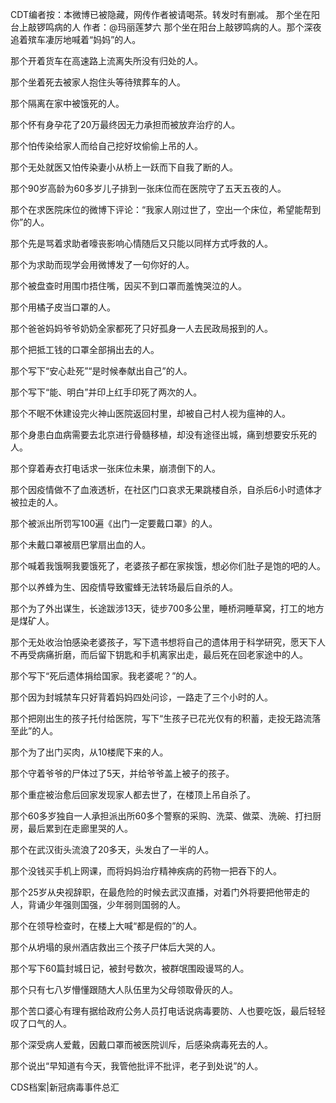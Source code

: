 CDT编者按：本微博已被隐藏，网传作者被请喝茶。转发时有删减。 那个坐在阳台上敲锣鸣病的人 作者：@玛丽莲梦六  那个坐在阳台上敲锣鸣病的人。那个深夜追着殡车凄厉地喊着“妈妈”的人。

那个开着货车在高速路上流离失所没有归处的人。

那个坐着死去被家人抱住头等待殡葬车的人。

那个隔离在家中被饿死的人。

那个怀有身孕花了20万最终因无力承担而被放弃治疗的人。

那个怕传染给家人而给自己挖好坟偷偷上吊的人。

那个无处就医又怕传染妻小从桥上一跃而下自我了断的人。

那个90岁高龄为60多岁儿子排到一张床位而在医院守了五天五夜的人。

那个在求医院床位的微博下评论：“我家人刚过世了，空出一个床位，希望能帮到你”的人。

那个先是骂着求助者嚎丧影响心情随后又只能以同样方式呼救的人。

那个为求助而现学会用微博发了一句你好的人。

那个被盘查时用围巾捂住嘴，因买不到口罩而羞愧哭泣的人。

那个用橘子皮当口罩的人。

那个爸爸妈妈爷爷奶奶全家都死了只好孤身一人去民政局报到的人。

那个把抵工钱的口罩全部捐出去的人。

那个写下“安心赴死”“是时候奉献出自己”的人。

那个写下“能、明白”并印上红手印死了两次的人。

那个不眠不休建设完火神山医院返回村里，却被自己村人视为瘟神的人。

那个身患白血病需要去北京进行骨髓移植，却没有途径出城，痛到想要安乐死的人。

那个穿着寿衣打电话求一张床位未果，崩溃倒下的人。

那个因疫情做不了血液透析，在社区门口哀求无果跳楼自杀，自杀后6小时遗体才被拉走的人。

那个被派出所罚写100遍《出门一定要戴口罩》的人。

那个未戴口罩被扇巴掌扇出血的人。

那个喊着我饿啊我要饿死了，老婆孩子都在家挨饿，想必你们肚子是饱的吧的人。

那个以养蜂为生、因疫情导致蜜蜂无法转场最后自杀的人。

那个为了外出谋生，长途跋涉13天，徒步700多公里，睡桥洞睡草窝，打工的地方是煤矿人。

那个无处收治怕感染老婆孩子，写下遗书想将自己的遗体用于科学研究，愿天下人不再受病痛折磨，而后留下钥匙和手机离家出走，最后死在回老家途中的人。

那个写下“死后遗体捐给国家。我老婆呢？”的人。

那个因为封城禁车只好背着妈妈四处问诊，一路走了三个小时的人。

那个把刚出生的孩子托付给医院，写下“生孩子已花光仅有的积蓄，走投无路流落至此”的人。

那个为了出门买肉，从10楼爬下来的人。

那个守着爷爷的尸体过了5天，并给爷爷盖上被子的孩子。

那个重症被治愈后回家发现家人都去世了，在楼顶上吊自杀了。

那个60多岁独自一人承担派出所60多个警察的采购、洗菜、做菜、洗碗、打扫厨房，最后累到在走廊里哭的人。

那个在武汉街头流浪了20多天，头发白了一半的人。

那个没钱买手机上网课，而将妈妈治疗精神疾病的药物一把吞下的人。

那个25岁从央视辞职，在最危险的时候去武汉直播，对着门外将要把他带走的人，背诵少年强则国强，少年弱则国弱的人。

那个在领导检查时，在楼上大喊“都是假的”的人。

那个从坍塌的泉州酒店救出三个孩子尸体后大哭的人。

那个写下60篇封城日记，被封号数次，被群氓围殴谩骂的人。

那个只有七八岁懵懂跟随大人队伍里为父母领取骨灰的人。

那个苦口婆心有理有据给政府公务人员打电话说病毒要防、人也要吃饭，最后轻轻叹了口气的人。

那个深受病人爱戴，因戴口罩而被医院训斥，后感染病毒死去的人。

那个说出“早知道有今天，我管他批评不批评，老子到处说”的人。 

CDS档案|新冠病毒事件总汇


